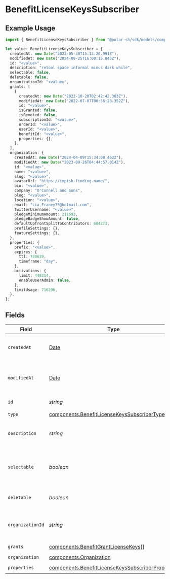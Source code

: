 # BenefitLicenseKeysSubscriber

## Example Usage

```typescript
import { BenefitLicenseKeysSubscriber } from "@polar-sh/sdk/models/components";

let value: BenefitLicenseKeysSubscriber = {
  createdAt: new Date("2023-05-30T15:13:20.991Z"),
  modifiedAt: new Date("2024-09-25T16:00:15.843Z"),
  id: "<value>",
  description: "retool space informal minus dark while",
  selectable: false,
  deletable: false,
  organizationId: "<value>",
  grants: [
    {
      createdAt: new Date("2022-10-20T02:42:42.383Z"),
      modifiedAt: new Date("2022-07-07T00:56:28.352Z"),
      id: "<value>",
      isGranted: false,
      isRevoked: false,
      subscriptionId: "<value>",
      orderId: "<value>",
      userId: "<value>",
      benefitId: "<value>",
      properties: {},
    },
  ],
  organization: {
    createdAt: new Date("2024-04-09T15:34:08.463Z"),
    modifiedAt: new Date("2023-09-26T04:44:57.014Z"),
    id: "<value>",
    name: "<value>",
    slug: "<value>",
    avatarUrl: "https://impish-finding.name/",
    bio: "<value>",
    company: "O'Connell and Sons",
    blog: "<value>",
    location: "<value>",
    email: "Lia_Franey75@hotmail.com",
    twitterUsername: "<value>",
    pledgeMinimumAmount: 211693,
    pledgeBadgeShowAmount: false,
    defaultUpfrontSplitToContributors: 684273,
    profileSettings: {},
    featureSettings: {},
  },
  properties: {
    prefix: "<value>",
    expires: {
      ttl: 780639,
      timeframe: "day",
    },
    activations: {
      limit: 448314,
      enableUserAdmin: false,
    },
    limitUsage: 716296,
  },
};
```

## Fields

| Field                                                                                                                  | Type                                                                                                                   | Required                                                                                                               | Description                                                                                                            |
| ---------------------------------------------------------------------------------------------------------------------- | ---------------------------------------------------------------------------------------------------------------------- | ---------------------------------------------------------------------------------------------------------------------- | ---------------------------------------------------------------------------------------------------------------------- |
| `createdAt`                                                                                                            | [Date](https://developer.mozilla.org/en-US/docs/Web/JavaScript/Reference/Global_Objects/Date)                          | :heavy_check_mark:                                                                                                     | Creation timestamp of the object.                                                                                      |
| `modifiedAt`                                                                                                           | [Date](https://developer.mozilla.org/en-US/docs/Web/JavaScript/Reference/Global_Objects/Date)                          | :heavy_check_mark:                                                                                                     | Last modification timestamp of the object.                                                                             |
| `id`                                                                                                                   | *string*                                                                                                               | :heavy_check_mark:                                                                                                     | The ID of the benefit.                                                                                                 |
| `type`                                                                                                                 | [components.BenefitLicenseKeysSubscriberType](../../models/components/benefitlicensekeyssubscribertype.md)             | :heavy_check_mark:                                                                                                     | N/A                                                                                                                    |
| `description`                                                                                                          | *string*                                                                                                               | :heavy_check_mark:                                                                                                     | The description of the benefit.                                                                                        |
| `selectable`                                                                                                           | *boolean*                                                                                                              | :heavy_check_mark:                                                                                                     | Whether the benefit is selectable when creating a product.                                                             |
| `deletable`                                                                                                            | *boolean*                                                                                                              | :heavy_check_mark:                                                                                                     | Whether the benefit is deletable.                                                                                      |
| `organizationId`                                                                                                       | *string*                                                                                                               | :heavy_check_mark:                                                                                                     | The ID of the organization owning the benefit.                                                                         |
| `grants`                                                                                                               | [components.BenefitGrantLicenseKeys](../../models/components/benefitgrantlicensekeys.md)[]                             | :heavy_check_mark:                                                                                                     | N/A                                                                                                                    |
| `organization`                                                                                                         | [components.Organization](../../models/components/organization.md)                                                     | :heavy_check_mark:                                                                                                     | N/A                                                                                                                    |
| `properties`                                                                                                           | [components.BenefitLicenseKeysSubscriberProperties](../../models/components/benefitlicensekeyssubscriberproperties.md) | :heavy_check_mark:                                                                                                     | N/A                                                                                                                    |